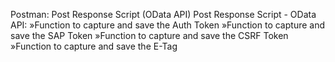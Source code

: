 Postman: Post Response Script (OData API)
Post Response Script - OData API:
»Function to capture and save the Auth Token
»Function to capture and save the SAP Token
»Function to capture and save the CSRF Token
»Function to capture and save the E-Tag
